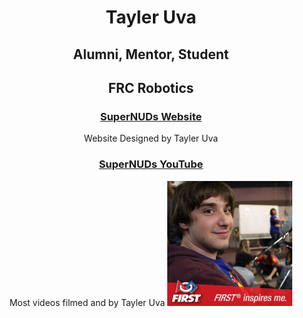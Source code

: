 <center>
<h1>Tayler Uva</h1>

<h2>Alumni, Mentor, Student</h2>

<h2><b>FRC Robotics</b> </h2>
<h3><a href="http://frcteam3255.com/tayleruva">SuperNUDs Website</a></h3>
Website Designed by Tayler Uva
<h3><a href="http://www.youtube.com/FRC3255">SuperNUDs YouTube</a></h3>
Most videos filmed and by Tayler Uva

<a href="http://frcteam3255.com/tayleruva">
<img src="profile.jpg" alt="Tayler Uva" style="width: 200px;"/>
</a>
</center>
